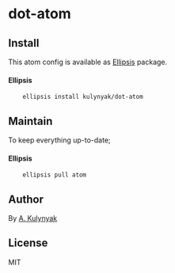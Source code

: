 # dot-atom

## Install
This atom config is available as [Ellipsis][Ellipsis] package.

#### Ellipsis
``` shell
    ellipsis install kulynyak/dot-atom
```

## Maintain
To keep everything up-to-date;

#### Ellipsis
```shell
    ellipsis pull atom
```

## Author
By [A. Kulynyak][kulynyak]

## License
MIT

[Ellipsis]:     https://github.com/ellipsis/ellipsis
[kulynyak]:   https://github.com/kulynyak
